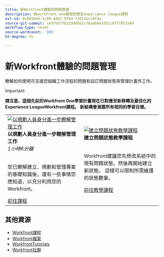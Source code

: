 ```yaml
---
title: 新Workfront體驗的問題管理
description: 將workfront one課程對應至experience league課程
exl-id: 0c6828e9-5c08-4d47-9fbd-72812ecc0f4a
source-git-commit: c43fb577b22dddb61c76adb0a3351c0777852a69
workflow-type: tm+mt
source-wordcount: '181'
ht-degree: 6%

---
```


# 新Workfront體驗的問題管理

瞭解如何使用可支援您組織工作流程的問題和自訂問題狀態來管理計畫外工作。

>[!IMPORTANT]
>
>**請注意，這個先前的Workfront One學習計畫現在已對應至新移轉及最佳化的Experience LeagueWorkfront課程。  新結構會涵蓋所有相同的學習目標。**.

<table>
  <tr>
    <td>
      <a href="https://experienceleague.adobe.com/?recommended=Workfront-U-1-2022.3.planners">
      <img alt="以規劃人員身分進一步瞭解管理工作" src="https://cdn.experienceleague.adobe.com/thumb/create-a-custom-calendar.png"/>
      </a>
      <div>
         <strong>以規劃人員身分進一步瞭解管理工作</strong></a>         
         <br/><em>1小時6分鐘</em>
      </div>
      <p>
        <br/>
         您已瞭解建立、規劃和管理專案的基礎知識後，還有一些事情您應知道，以充分利用您的Workfront。
      </p>
      <a  rel="noreferrer" target="_blank" href="https://experienceleague.adobe.com/?recommended=Workfront-U-1-2022.3.planners" class="spectrum-Button spectrum-Button--primary spectrum-Button--sizeM">
      <span class="spectrum-Button-label has-no-wrap has-text-weight-bold">前往課程</span>
      </a>
   </td>
   <td>
      <a href="https://experienceleague.adobe.com/docs/workfront-learn/tutorials-workfront/administration-and-setup/configure-system-defaults/create-an-issue-status.html?lang=en">
      <img alt="建立問題狀態教學課程" src="https://cdn.experienceleague.adobe.com/thumb/docs-workfront.png"/>
      </a>
      <div>
         <strong>建立問題狀態教學課程</strong></a>
      </div>
      <p>
        <br/>
         Workfront建議您先修改系統中的現有問題狀態，然後再開始建立新狀態。 這樣可以限制所需維護的狀態數量。
      </p>
      <a  rel="noreferrer" target="_blank" href="https://experienceleague.adobe.com/docs/workfront-learn/tutorials-workfront/administration-and-setup/configure-system-defaults/create-an-issue-status.html?lang=en" class="spectrum-Button spectrum-Button--primary spectrum-Button--sizeM">
      <span class="spectrum-Button-label has-no-wrap has-text-weight-bold">前往教學課程</span>
      </a>
   </td> 
  </tr>

</table>

## 其他資源

* [Workfront課程](https://experienceleague.adobe.com/?lang=en&amp;Solution=Workfront#courses)
* [Workfront檔案](https://experienceleague.adobe.com/docs/workfront.html)
* [WorkfrontTutorials](https://experienceleague.adobe.com/docs/workfront-learn/tutorials-workfront/home.html)
* [Workfront社群](https://experienceleaguecommunities.adobe.com/t5/workfront/ct-p/workfront)
